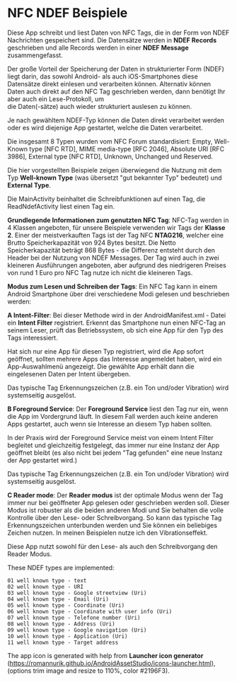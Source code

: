 # NFC NDEF Beispiele

Diese App schreibt und liest Daten von NFC Tags, die in  der Form von NDEF Nachrichten 
gespeichert sind. Die Datensätze werden in **NDEF Records** geschrieben und alle 
Records werden in einer **NDEF Message** zusammengefasst.

Der große Vorteil der Speicherung der Daten in strukturierter Form (NDEF) liegt darin, das sowohl 
Android- als auch iOS-Smartphones diese Datensätze direkt einlesen und verarbeiten können. Alternativ können  
Daten auch direkt auf den NFC Tag geschrieben werden, dann benötigt Ihr aber auch ein Lese-Protokoll, um  
die Daten(-sätze) auch wieder strukturiert auslesen zu können. 

Je nach gewähltem NDEF-Typ können die Daten direkt verarbeitet werden oder es wird diejenige App 
gestartet, welche die Daten verarbeitet.

Die insgesamt 8 Typen wurden vom NFC Forum standardisiert: Empty, Well-Known type [NFC RTD], 
MIME media-type [RFC 2046], Absolute URI [RFC 3986], External type [NFC RTD], Unknown, Unchanged 
und Reserved.

Die hier vorgestellten Beispiele zeigen überwiegend die Nutzung mit dem Typ **Well-known Type**
(was übersetzt "gut bekannter Typ" bedeutet) und **External Type**.

Die MainActivity beinhaltet die Schreibfunktionen auf einen Tag, die ReadNdefActivity liest einen Tag ein.

**Grundlegende Informationen zum genutzten NFC Tag**: NFC-Tag werden in 4 Klassen angeboten, für unsere Beispiele 
verwenden wir Tags der **Klasse 2**. Einer der meistverkauften Tags ist der Tag NFC **NTAG216**, welcher eine 
Brutto Speicherkapazität von 924 Bytes besitzt. Die Netto Speicherkapazität beträgt 868 Bytes - die Differenz 
entsteht durch den Header bei der Nutzung von NDEF Messages. Der Tag wird auch in zwei kleineren Ausführungen 
angeboten, aber aufgrund des niedrigeren Preises von rund 1 Euro pro NFC Tag nutze ich nicht die kleineren Tags.

**Modus zum Lesen und Schreiben der Tags**: Ein NFC Tag kann in einem Android Smartphone über drei verschiedene Modi 
gelesen und beschrieben werden:

**A Intent-Filter**: Bei dieser Methode wird in der AndroidManifest.xml - Datei ein **Intent Filter** registriert. Erkennt das 
Smartphone nun einen NFC-Tag an seinem Leser, prüft das Betriebssystem, ob sich eine App für den Typ des Tags interessiert. 

Hat sich nur eine App für diesen Typ registriert, wird die App sofort geöffnet, sollten mehrere Apps das Interesse 
angemeldet haben, wird ein App-Auswahlmenü angezeigt. Die gewählte App erhält dann die eingelesenen Daten per Intent übergeben.

Das typische Tag Erkennungszeichen (z.B. ein Ton und/oder Vibration) wird systemseitig ausgelöst.

**B Foreground Service**: Der **Foreground Service** liest den Tag nur ein, wenn die App im Vordergrund läuft. In diesem Fall 
werden auch keine anderen Apps gestartet, auch wenn sie Interesse an diesem Typ haben sollten.

In der Praxis wird der Foreground Service meist von einem Intent Filter begleitet und gleichzeitig festgelegt, das immer 
nur eine Instanz der App geöffnet bleibt (es also nicht bei jedem "Tag gefunden" eine neue Instanz der App gestartet wird.)

Das typische Tag Erkennungszeichen (z.B. ein Ton und/oder Vibration) wird systemseitig ausgelöst.

**C Reader mode**: Der **Reader modus** ist der optimale Modus wenn der Tag immer nur bei geöffneter App gelesen oder 
geschrieben werden soll. Dieser Modus ist robuster als die beiden anderen Modi und Sie behalten die volle Kontrolle über 
den Lese- oder Schreibvorgang. So kann das typische Tag Erkennungszeichen unterbunden werden und Sie können ein beliebiges 
Zeichen nutzen. In meinen Beispielen nutze ich den Vibrationseffekt.

Diese App nutzt sowohl für den Lese- als auch den Schreibvorgang den Reader Modus.



These NDEF types are implemented:
```plaintext
01 well known type - text
02 well known type - URI
03 well known type - Google streetview (Uri)
04 well known type - Email (Uri)
05 well known type - Coordinate (Uri)
06 well known type - Coordinate with user info (Uri)
07 well known type - Telefone number (Uri)
08 well known type - Address (Uri)
09 well known type - Google navigation (Uri)
10 well known type - Application (Uri)
11 well known type - Target address

```

The app icon is generated with help from **Launcher icon generator** 
(https://romannurik.github.io/AndroidAssetStudio/icons-launcher.html), 
(options trim image and resize to 110%, color #2196F3).



